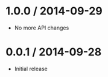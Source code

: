 1.0.0 / 2014-09-29
==================

* No more API changes

0.0.1 / 2014-09-28
==================

* Initial release
